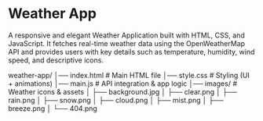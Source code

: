 # Weather App

A responsive and elegant Weather Application built with HTML, CSS, and JavaScript.
It fetches real-time weather data using the OpenWeatherMap API and provides users with key details such as temperature, humidity, wind speed, and descriptive icons.

weather-app/
│── index.html        # Main HTML file
│── style.css         # Styling (UI + animations)
│── main.js           # API integration & app logic
│── images/           # Weather icons & assets
│   ├── background.jpg
│   ├── clear.png
│   ├── rain.png
│   ├── snow.png
│   ├── cloud.png
│   ├── mist.png
│   ├── breeze.png
│   └── 404.png


